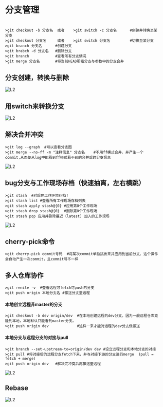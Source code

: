 # 分支管理

#
	>git checkout -b 分支名  或者    >git switch -c 分支名      #创建并转换至某分支
	>git checkout 分支名     或者    >git switch 分支名         #切换至某分支
	>git branch 分支名      #创建分支
	>git brabch -d 分支名   #删除分支
	>git branch            #查看所有分支情况
	>git merge 分支名       #将当前HEAD所指分支与参数中的分支合并

	
## 分支创建，转换与删除  
![L2](https://github.com/zhukuixi/RainyNight/blob/master/Git/image/L3_1.png)  

## 用switch来转换分支
![L2](https://github.com/zhukuixi/RainyNight/blob/master/Git/image/L3_2.jpg)

## 解决合并冲突
	>git log --graph  #可以查看分支图
	>git merge --no-ff -m "注释信息" 分支名    #不用ff模式合并，并产生一个commit,从而使从log中能看到ff模式看不到的合并后的分支信息
![L2](https://github.com/zhukuixi/RainyNight/blob/master/Git/image/L3_3.jpg)

## bug分支与工作现场存档（快速抽离，左右横跳）
	>git stash  #对现在工作环境存档！
	>git stash list #查看所有工作现场存档列表
	>git stash apply stash@{0} #应用第0个工作现场
	>git stash drop stash@{0}  #删除第0个工作现场
	>git stash pop 应用并删除最近（latest) 加入的工作现场
	
![L2](https://github.com/zhukuixi/RainyNight/blob/master/Git/image/L4.jpg)

## cherry-pick命令
	>git cherry-pick commit号码  #将某次commit单独挑出来并应用到当前分支，这个操作会自动产生一次commit，且commit号不一样
## 多人仓库协作  
    >git renite -v  #查看远程可fetch可push的分支
    >git push origin 本地分支名 #推送分支至远程
#### 本地创立远程非master的分支 
	>git checkout -b dev origin/dev  #在本地创建远程的dev分支。因为一般远程仓库克隆到本地，本地默认只能看到master分支。
    >git push origin dev             #这样一来才能对远程的dev分支做推送
#### 本地分支与远程分支的对接与pull
    >git branch --set-upstream-to=origin/dev dev #设立远程分支和本地分支的对接
    >git pull #将对接后的远程分支fetch下来，并与对接下游的分支进行merge  (pull = fetch + merge)
    >git push origin dev   #解决完冲突后再推送至远程
    
![L2](https://github.com/zhukuixi/RainyNight/blob/master/Git/image/L5.jpg)  

## Rebase
![L2](https://github.com/zhukuixi/RainyNight/blob/master/Git/image/L6.jpg)  